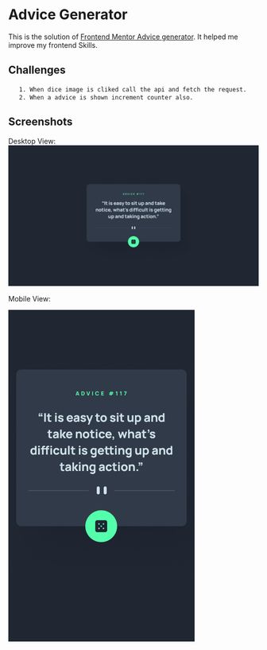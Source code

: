 # Advice Generator

This is the solution of [Frontend Mentor Advice generator](https://www.frontendmentor.io/challenges/advice-generator-app-QdUG-13db/hub). It helped me improve my frontend Skills.

## Challenges

       1. When dice image is cliked call the api and fetch the request.
       2. When a advice is shown increment counter also.

## Screenshots

Desktop View:
![Desktopp View](https://raw.githubusercontent.com/FrontEndAyush/advice_generator/main/public/design/desktop-design.jpg)

Mobile View:

![Desktopp View](https://raw.githubusercontent.com/FrontEndAyush/advice_generator/main/public/design/mobile-design.jpg)
